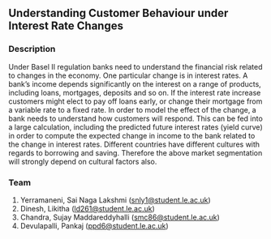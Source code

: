## Understanding Customer Behaviour under Interest Rate Changes

### Description
Under Basel II regulation banks need to understand the financial risk related to changes in the economy. One particular change is in interest rates. A bank’s income depends significantly on the interest on a range of products, including loans, mortgages, deposits and so on. If the interest rate increase customers might elect to pay off loans early, or change their mortgage from a variable rate to a fixed rate. In order to model the effect of the change, a bank needs to understand how customers will respond. This can be fed into a large calculation, including the predicted future interest rates (yield curve) in order to compute the expected change in income to the bank related to the change in interest rates. Different countries have different cultures with regards to borrowing and saving. Therefore the above market segmentation will strongly depend on cultural factors also. 

### Team
1. Yerramaneni, Sai Naga Lakshmi (snly1@student.le.ac.uk)
2. Dinesh, Likitha (ld261@student.le.ac.uk)
3. Chandra, Sujay Maddareddyhalli (smc86@student.le.ac.uk)
4. Devulapalli, Pankaj (ppd6@student.le.ac.uk)
